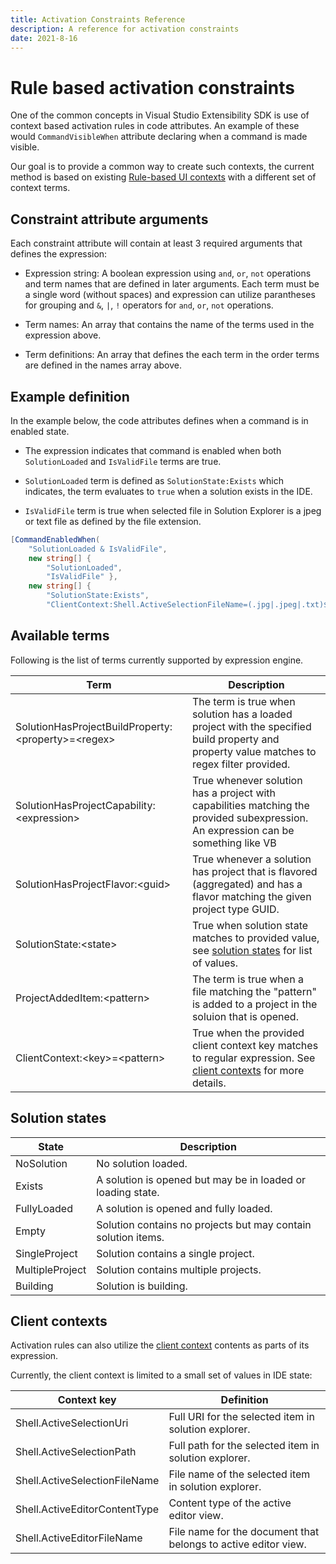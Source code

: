 ```yaml
---
title: Activation Constraints Reference
description: A reference for activation constraints
date: 2021-8-16
---
```


# Rule based activation constraints

One of the common concepts in Visual Studio Extensibility SDK is use of context based activation rules in code attributes. An example of these would `CommandVisibleWhen` attribute declaring when a command is made visible.

Our goal is to provide a common way to create such contexts, the current method is based on existing [Rule-based UI contexts](https://docs.microsoft.com/en-us/visualstudio/extensibility/how-to-use-rule-based-ui-context-for-visual-studio-extensions) with a different set of context terms.

## Constraint attribute arguments

Each constraint attribute will contain at least 3 required arguments that defines the expression:

* Expression string: A boolean expression using `and`, `or`, `not` operations and term names that are defined in later arguments. Each term must be a single word (without spaces) and expression can utilize parantheses for grouping and `&`, `|`, `!` operators for `and`, `or`, `not` operations.

* Term names: An array that contains the name of the terms used in the expression above.

* Term definitions: An array that defines the each term in the order terms are defined in the names array above.

## Example definition

In the example below, the code attributes defines when a command is in enabled state.

* The expression indicates that command is enabled when both `SolutionLoaded` and `IsValidFile` terms are true.

* `SolutionLoaded` term is defined as `SolutionState:Exists` which indicates, the term evaluates to `true` when a solution exists in the IDE.

* `IsValidFile` term is true when selected file in Solution Explorer is a jpeg or text file as defined by the file extension.

```csharp
[CommandEnabledWhen(
    "SolutionLoaded & IsValidFile",
    new string[] { 
        "SolutionLoaded", 
        "IsValidFile" },
    new string[] { 
        "SolutionState:Exists", 
        "ClientContext:Shell.ActiveSelectionFileName=(.jpg|.jpeg|.txt)$" })]
```

## Available terms

Following is the list of terms currently supported by expression engine.

| Term | Description
| -- | -- |
| SolutionHasProjectBuildProperty:\<property>=\<regex> | The term is true when solution has a loaded project with the specified build property and property value matches to regex filter provided. |
| SolutionHasProjectCapability:\<expression> | True whenever solution has a project with  capabilities matching the provided subexpression. An expression can be something like VB | CSharp. |
| SolutionHasProjectFlavor:\<guid> | True whenever a solution has project that is flavored (aggregated) and has a flavor matching the given project type GUID. |
| SolutionState:\<state> | True when solution state matches to provided value, see [solution states](#solution-states) for list of values. |
| ProjectAddedItem:\<pattern> | The term is true when a file matching the "pattern" is added to a project in the soluion that is opened. |
| ClientContext:\<key>=\<pattern> | True when the provided client context key matches to regular expression. See [client contexts](#client-contexts) for more details. |

## Solution states

| State | Description |
| -- | -- |
| NoSolution | No solution loaded. |
| Exists | A solution is opened but may be in loaded or loading state. |
| FullyLoaded | A solution is opened and fully loaded. |
| Empty | Solution contains no projects but may contain solution items. |
| SingleProject | Solution contains a single project. |
| MultipleProject | Solution contains multiple projects. |
| Building | Solution is building. |

## Client contexts
Activation rules can also utilize the [client context](ExtensionAnatomy.md#client-context) contents as parts of its expression. 

Currently, the client context is limited to a small set of values in IDE state:

| Context key | Definition |
| -- | -- |
| Shell.ActiveSelectionUri | Full URI for the selected item in solution explorer. |
| Shell.ActiveSelectionPath | Full path for the selected item in solution explorer. |
| Shell.ActiveSelectionFileName | File name of the selected item in solution explorer. |
| Shell.ActiveEditorContentType | Content type of the active editor view. |
| Shell.ActiveEditorFileName | File name for the document that belongs to active editor view. |
